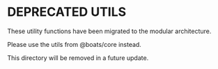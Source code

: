 # DEPRECATED UTILS

These utility functions have been migrated to the modular architecture.

Please use the utils from @boats/core instead.

This directory will be removed in a future update.